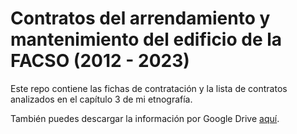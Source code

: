 # Contratos del arrendamiento y mantenimiento del edificio de la FACSO (2012 - 2023)

Este repo contiene las fichas de contratación y la lista de contratos analizados en el capítulo 3 de mi etnografía.

También puedes descargar la información por Google Drive [aquí](https://drive.google.com/drive/folders/1c-Cyfdo_yUTmrqUc7tZvEtuSrlLOFrjf?usp=drive_link).